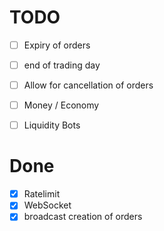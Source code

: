 # TODO
- [ ] Expiry of orders
- [ ] end of trading day
- [ ] Allow for cancellation of orders
- [ ] Money / Economy
- [ ] Liquidity Bots


# Done
- [x] Ratelimit
- [x] WebSocket
- [x] broadcast creation of orders